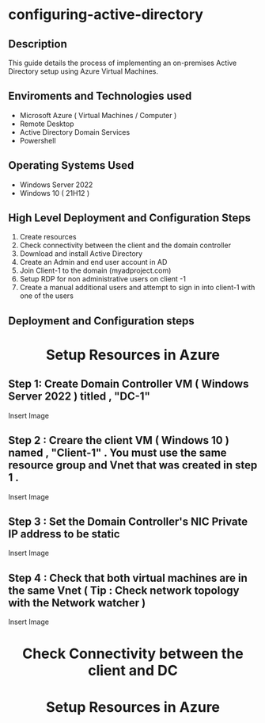 # configuring-active-directory

## Description
This guide details the process of implementing an on-premises Active Directory setup using Azure Virtual Machines.

## Enviroments and Technologies used 
- Microsoft Azure ( Virtual Machines / Computer )
-  Remote Desktop
-  Active Directory Domain Services
-  Powershell

## Operating Systems Used
- Windows Server 2022
- Windows 10 ( 21H12 )

## High Level Deployment and Configuration Steps 
1. Create resources
2. Check connectivity between the client and the domain controller
3. Download and install Active Directory
4. Create an Admin and end user account in AD
5. Join Client-1 to the domain (myadproject.com)
6. Setup RDP for non administrative users on client -1
7. Create a manual additional users and attempt to sign in into client-1 with one of the users

## Deployment and Configuration steps 

<h1 align="center"> Setup Resources in Azure </h1>

## Step 1: Create Domain Controller VM ( Windows Server 2022 ) titled , "DC-1"

Insert Image 

## Step 2 : Creare the client VM ( Windows 10 ) named , "Client-1" . You must use the same resource group and Vnet that was created in step 1 . 

Insert Image 

## Step 3 : Set the Domain Controller's NIC Private  IP address to be static 

Insert Image 

## Step 4 : Check that both virtual machines are in the same Vnet ( Tip :  Check network topology with the Network watcher ) 

Insert Image

<h1 align="center">Check Connectivity between the client and DC</h1>
<h1 align="center"> Setup Resources in Azure </h1>
